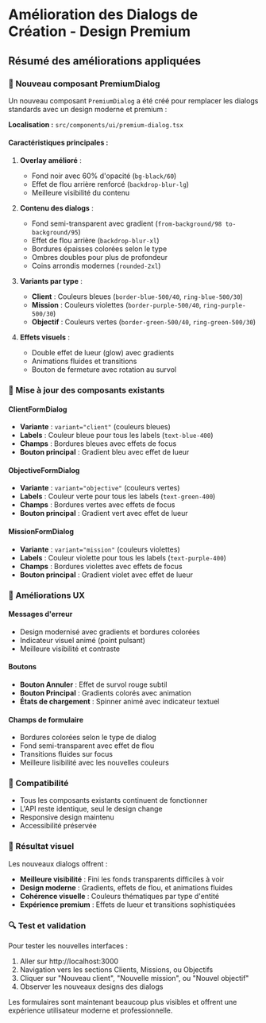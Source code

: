 # Amélioration des Dialogs de Création - Design Premium

## Résumé des améliorations appliquées

### 🎨 Nouveau composant PremiumDialog

Un nouveau composant `PremiumDialog` a été créé pour remplacer les dialogs standards avec un design moderne et premium :

**Localisation :** `src/components/ui/premium-dialog.tsx`

#### Caractéristiques principales :

1. **Overlay amélioré** :
   - Fond noir avec 60% d'opacité (`bg-black/60`)
   - Effet de flou arrière renforcé (`backdrop-blur-lg`)
   - Meilleure visibilité du contenu

2. **Contenu des dialogs** :
   - Fond semi-transparent avec gradient (`from-background/98 to-background/95`)
   - Effet de flou arrière (`backdrop-blur-xl`)
   - Bordures épaisses colorées selon le type
   - Ombres doubles pour plus de profondeur
   - Coins arrondis modernes (`rounded-2xl`)

3. **Variants par type** :
   - **Client** : Couleurs bleues (`border-blue-500/40`, `ring-blue-500/30`)
   - **Mission** : Couleurs violettes (`border-purple-500/40`, `ring-purple-500/30`)
   - **Objectif** : Couleurs vertes (`border-green-500/40`, `ring-green-500/30`)

4. **Effets visuels** :
   - Double effet de lueur (glow) avec gradients
   - Animations fluides et transitions
   - Bouton de fermeture avec rotation au survol

### 🔧 Mise à jour des composants existants

#### ClientFormDialog
- **Variante** : `variant="client"` (couleurs bleues)
- **Labels** : Couleur bleue pour tous les labels (`text-blue-400`)
- **Champs** : Bordures bleues avec effets de focus
- **Bouton principal** : Gradient bleu avec effet de lueur

#### ObjectiveFormDialog
- **Variante** : `variant="objective"` (couleurs vertes)
- **Labels** : Couleur verte pour tous les labels (`text-green-400`)
- **Champs** : Bordures vertes avec effets de focus
- **Bouton principal** : Gradient vert avec effet de lueur

#### MissionFormDialog
- **Variante** : `variant="mission"` (couleurs violettes)
- **Labels** : Couleur violette pour tous les labels (`text-purple-400`)
- **Champs** : Bordures violettes avec effets de focus
- **Bouton principal** : Gradient violet avec effet de lueur

### 🎯 Améliorations UX

#### Messages d'erreur
- Design modernisé avec gradients et bordures colorées
- Indicateur visuel animé (point pulsant)
- Meilleure visibilité et contraste

#### Boutons
- **Bouton Annuler** : Effet de survol rouge subtil
- **Bouton Principal** : Gradients colorés avec animation
- **États de chargement** : Spinner animé avec indicateur textuel

#### Champs de formulaire
- Bordures colorées selon le type de dialog
- Fond semi-transparent avec effet de flou
- Transitions fluides sur focus
- Meilleure lisibilité avec les nouvelles couleurs

### 🚀 Compatibilité

- Tous les composants existants continuent de fonctionner
- L'API reste identique, seul le design change
- Responsive design maintenu
- Accessibilité préservée

### 📱 Résultat visuel

Les nouveaux dialogs offrent :
- **Meilleure visibilité** : Fini les fonds transparents difficiles à voir
- **Design moderne** : Gradients, effets de flou, et animations fluides
- **Cohérence visuelle** : Couleurs thématiques par type d'entité
- **Expérience premium** : Effets de lueur et transitions sophistiquées

### 🔍 Test et validation

Pour tester les nouvelles interfaces :
1. Aller sur http://localhost:3000
2. Navigation vers les sections Clients, Missions, ou Objectifs
3. Cliquer sur "Nouveau client", "Nouvelle mission", ou "Nouvel objectif"
4. Observer les nouveaux designs des dialogs

Les formulaires sont maintenant beaucoup plus visibles et offrent une expérience utilisateur moderne et professionnelle.
